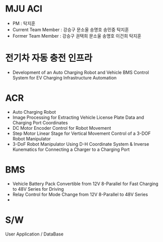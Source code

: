 # MJU ACI
+ PM : 탁지훈
+ Current Team Member : 강승구 문소울 송명호 송민중 탁지훈
+ Former Team Member : 강승구 권택희 문소울 송명호 이건희 탁지훈 
  
# 전기차 자동 충전 인프라

+ Development of an Auto Charging Robot and Vehicle BMS Control System for EV Charging Infrastructure Automation
# 
# ACR

+ Auto Charging Robot
+ Image Processing for Extracting Vehicle License Plate Data and Charging Port Coordinates
+ DC Motor Encoder Control for Robot Movement
+ Step Motor Linear Stage for Vertical Movement Control of a 3-DOF Robot Manipulator
+ 3-DoF Robot Manipulator Using D-H Coordinate System & Inverse Kunematics for Connecting a Charger to a Charging Port
# 
# BMS
+ Vehicle Battery Pack Convertible from 12V 8-Parallel for Fast Charging to 48V Series for Driving
+ Relay Control for Mode Change from 12V 8-Parallel to 48V Series
+ 
# 
# S/W
  User Application / DataBase
# 

